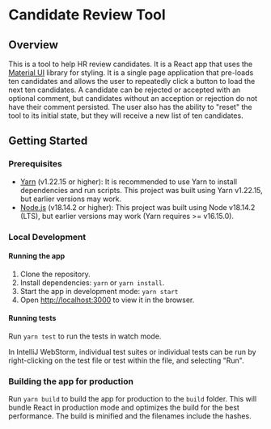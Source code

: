 # Candidate Review Tool

## Overview

This is a tool to help HR review candidates. It is a React app that uses the [Material UI](https://material-ui.com/)
library for styling. It is a single page application that pre-loads ten candidates and allows the user to repeatedly
click a button to load the next ten candidates. A candidate can be rejected or accepted with an optional comment, but
candidates without an acception or rejection do not have their comment persisted. The user also has the ability to 
"reset" the tool to its initial state, but they will receive a new list of ten candidates.

## Getting Started

### Prerequisites

- [Yarn](https://yarnpkg.com/) (v1.22.15 or higher): It is recommended to use Yarn to install dependencies and run
  scripts. This project was built using Yarn v1.22.15, but earlier versions may work.
- [Node.js](https://nodejs.org/en/) (v18.14.2 or higher): This project was built using Node v18.14.2 (LTS), but earlier
  versions may work (Yarn requires >= v16.15.0).

### Local Development

#### Running the app

1. Clone the repository.
2. Install dependencies: `yarn` or `yarn install`.
3. Start the app in development mode: `yarn start`
4. Open [http://localhost:3000](http://localhost:3000) to view it in the browser.

#### Running tests

Run `yarn test` to run the tests in watch mode.

In IntelliJ WebStorm, individual test suites or individual tests can be run by right-clicking on the test file or test
within the file, and selecting "Run".

### Building the app for production

Run `yarn build` to build the app for production to the `build` folder. This will bundle React in production mode and
optimizes the build for the best performance. The build is minified and the filenames include the hashes.
